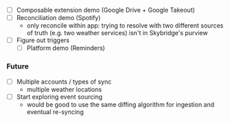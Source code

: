 - [ ] Composable extension demo (Google Drive + Google Takeout)
- [ ] Reconciliation demo (Spotify)
    - only reconcile within app: trying to resolve with two different sources of truth (e.g. two weather services) isn't in Skybridge's purview
- [ ] Figure out triggers
    - [ ] Platform demo (Reminders)

### Future
- [ ] Multiple accounts / types of sync
    - multiple weather locations
- [ ] Start exploring event sourcing
    - would be good to use the same diffing algorithm for ingestion and eventual re-syncing